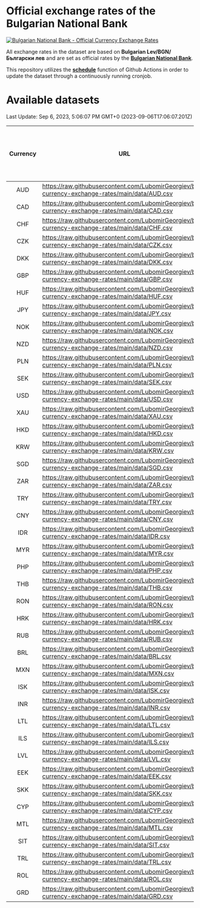 # Official exchange rates of the Bulgarian National Bank

[![Bulgarian National Bank - Official Currency Exchange Rates](https://github.com/LubomirGeorgiev/bnb-currency-exchange-rates/actions/workflows/update-rates.yml/badge.svg?branch=main)](https://github.com/LubomirGeorgiev/bnb-currency-exchange-rates/actions/workflows/update-rates.yml)

All exchange rates in the dataset are based on **Bulgarian Lev/BGN/Български лев** and are set as official rates by the [**Bulgarian National Bank**](https://www.bnb.bg/Statistics/StExternalSector/StExchangeRates/StERForeignCurrencies/index.htm?toLang=_EN).

This repository utilizes the [**schedule**](https://docs.github.com/en/actions/reference/events-that-trigger-workflows) function of Github Actions in order to update the dataset through a continuously running cronjob.

# Available datasets

<!-- START LINKS (DO NOT EVER FU*ING DELETE THIS COMMENT FOR THE LOVE OF YOUR LIFE!!! IF YOU ARE CURIOS HOW IT WORKS, YOU CAN HAVE A LOOK AT ./src/updateReadme.ts) -->

Last Update: Sep 6, 2023, 5:06:07 PM GMT+0 (2023-09-06T17:06:07.201Z)

| Currency | URL                                                                                             | Number of records | Number of missing days that were filled in |
| :------: | ----------------------------------------------------------------------------------------------- | :---------------: | :----------------------------------------: |
|   AUD    | https://raw.githubusercontent.com/LubomirGeorgiev/bnb-currency-exchange-rates/main/data/AUD.csv |       8374        |                    2591                    |
|   CAD    | https://raw.githubusercontent.com/LubomirGeorgiev/bnb-currency-exchange-rates/main/data/CAD.csv |       8374        |                    2591                    |
|   CHF    | https://raw.githubusercontent.com/LubomirGeorgiev/bnb-currency-exchange-rates/main/data/CHF.csv |       8374        |                    2591                    |
|   CZK    | https://raw.githubusercontent.com/LubomirGeorgiev/bnb-currency-exchange-rates/main/data/CZK.csv |       8374        |                    2591                    |
|   DKK    | https://raw.githubusercontent.com/LubomirGeorgiev/bnb-currency-exchange-rates/main/data/DKK.csv |       8374        |                    2591                    |
|   GBP    | https://raw.githubusercontent.com/LubomirGeorgiev/bnb-currency-exchange-rates/main/data/GBP.csv |       8374        |                    2591                    |
|   HUF    | https://raw.githubusercontent.com/LubomirGeorgiev/bnb-currency-exchange-rates/main/data/HUF.csv |       8374        |                    2591                    |
|   JPY    | https://raw.githubusercontent.com/LubomirGeorgiev/bnb-currency-exchange-rates/main/data/JPY.csv |       8374        |                    2591                    |
|   NOK    | https://raw.githubusercontent.com/LubomirGeorgiev/bnb-currency-exchange-rates/main/data/NOK.csv |       8374        |                    2591                    |
|   NZD    | https://raw.githubusercontent.com/LubomirGeorgiev/bnb-currency-exchange-rates/main/data/NZD.csv |       8374        |                    2591                    |
|   PLN    | https://raw.githubusercontent.com/LubomirGeorgiev/bnb-currency-exchange-rates/main/data/PLN.csv |       8374        |                    2591                    |
|   SEK    | https://raw.githubusercontent.com/LubomirGeorgiev/bnb-currency-exchange-rates/main/data/SEK.csv |       8374        |                    2591                    |
|   USD    | https://raw.githubusercontent.com/LubomirGeorgiev/bnb-currency-exchange-rates/main/data/USD.csv |       8374        |                    2591                    |
|   XAU    | https://raw.githubusercontent.com/LubomirGeorgiev/bnb-currency-exchange-rates/main/data/XAU.csv |       8374        |                    2593                    |
|   HKD    | https://raw.githubusercontent.com/LubomirGeorgiev/bnb-currency-exchange-rates/main/data/HKD.csv |       8075        |                    2503                    |
|   KRW    | https://raw.githubusercontent.com/LubomirGeorgiev/bnb-currency-exchange-rates/main/data/KRW.csv |       8075        |                    2503                    |
|   SGD    | https://raw.githubusercontent.com/LubomirGeorgiev/bnb-currency-exchange-rates/main/data/SGD.csv |       8075        |                    2503                    |
|   ZAR    | https://raw.githubusercontent.com/LubomirGeorgiev/bnb-currency-exchange-rates/main/data/ZAR.csv |       8075        |                    2503                    |
|   TRY    | https://raw.githubusercontent.com/LubomirGeorgiev/bnb-currency-exchange-rates/main/data/TRY.csv |       6795        |                    2105                    |
|   CNY    | https://raw.githubusercontent.com/LubomirGeorgiev/bnb-currency-exchange-rates/main/data/CNY.csv |       6675        |                    2069                    |
|   IDR    | https://raw.githubusercontent.com/LubomirGeorgiev/bnb-currency-exchange-rates/main/data/IDR.csv |       6675        |                    2069                    |
|   MYR    | https://raw.githubusercontent.com/LubomirGeorgiev/bnb-currency-exchange-rates/main/data/MYR.csv |       6675        |                    2069                    |
|   PHP    | https://raw.githubusercontent.com/LubomirGeorgiev/bnb-currency-exchange-rates/main/data/PHP.csv |       6675        |                    2069                    |
|   THB    | https://raw.githubusercontent.com/LubomirGeorgiev/bnb-currency-exchange-rates/main/data/THB.csv |       6675        |                    2069                    |
|   RON    | https://raw.githubusercontent.com/LubomirGeorgiev/bnb-currency-exchange-rates/main/data/RON.csv |       6616        |                    2051                    |
|   HRK    | https://raw.githubusercontent.com/LubomirGeorgiev/bnb-currency-exchange-rates/main/data/HRK.csv |       6428        |                    1992                    |
|   RUB    | https://raw.githubusercontent.com/LubomirGeorgiev/bnb-currency-exchange-rates/main/data/RUB.csv |       6126        |                    1897                    |
|   BRL    | https://raw.githubusercontent.com/LubomirGeorgiev/bnb-currency-exchange-rates/main/data/BRL.csv |       5703        |                    1770                    |
|   MXN    | https://raw.githubusercontent.com/LubomirGeorgiev/bnb-currency-exchange-rates/main/data/MXN.csv |       5703        |                    1770                    |
|   ISK    | https://raw.githubusercontent.com/LubomirGeorgiev/bnb-currency-exchange-rates/main/data/ISK.csv |       5375        |                    1670                    |
|   INR    | https://raw.githubusercontent.com/LubomirGeorgiev/bnb-currency-exchange-rates/main/data/INR.csv |       5336        |                    1656                    |
|   LTL    | https://raw.githubusercontent.com/LubomirGeorgiev/bnb-currency-exchange-rates/main/data/LTL.csv |       4917        |                    1512                    |
|   ILS    | https://raw.githubusercontent.com/LubomirGeorgiev/bnb-currency-exchange-rates/main/data/ILS.csv |       4610        |                    1435                    |
|   LVL    | https://raw.githubusercontent.com/LubomirGeorgiev/bnb-currency-exchange-rates/main/data/LVL.csv |       4552        |                    1398                    |
|   EEK    | https://raw.githubusercontent.com/LubomirGeorgiev/bnb-currency-exchange-rates/main/data/EEK.csv |       3761        |                    1153                    |
|   SKK    | https://raw.githubusercontent.com/LubomirGeorgiev/bnb-currency-exchange-rates/main/data/SKK.csv |       2734        |                    842                     |
|   CYP    | https://raw.githubusercontent.com/LubomirGeorgiev/bnb-currency-exchange-rates/main/data/CYP.csv |       2667        |                    817                     |
|   MTL    | https://raw.githubusercontent.com/LubomirGeorgiev/bnb-currency-exchange-rates/main/data/MTL.csv |       2368        |                    729                     |
|   SIT    | https://raw.githubusercontent.com/LubomirGeorgiev/bnb-currency-exchange-rates/main/data/SIT.csv |       2303        |                    705                     |
|   TRL    | https://raw.githubusercontent.com/LubomirGeorgiev/bnb-currency-exchange-rates/main/data/TRL.csv |       1577        |                    484                     |
|   ROL    | https://raw.githubusercontent.com/LubomirGeorgiev/bnb-currency-exchange-rates/main/data/ROL.csv |       1459        |                    452                     |
|   GRD    | https://raw.githubusercontent.com/LubomirGeorgiev/bnb-currency-exchange-rates/main/data/GRD.csv |        358        |                    106                     |

<!-- END LINKS (DO NOT EVER FU*ING DELETE THIS COMMENT FOR THE LOVE OF YOUR LIFE!!! IF YOU ARE CURIOS HOW IT WORKS, YOU CAN HAVE A LOOK AT ./src/updateReadme.ts) -->
